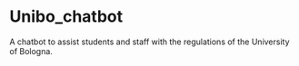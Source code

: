 # Unibo_chatbot
A chatbot to assist students and staff with the regulations of the University of Bologna.
